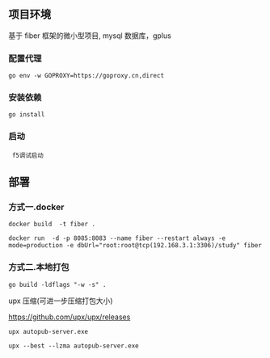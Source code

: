 ## 项目环境

基于 fiber 框架的微小型项目, mysql 数据库，gplus<br />

### 配置代理

```
go env -w GOPROXY=https://goproxy.cn,direct
```

### 安装依赖

```
go install
```

### 启动

```
 f5调试启动
```

<a name="ka6CV"></a>

## 部署

<a name="LsvlL"></a>

### 方式一.docker

```
docker build  -t fiber .
```

```
docker run  -d -p 8085:8083 --name fiber --restart always -e mode=production -e dbUrl="root:root@tcp(192.168.3.1:3306)/study" fiber
```

<a name="JAkhv"></a>

### 方式二.本地打包

```
go build -ldflags "-w -s" .
```

upx 压缩(可进一步压缩打包大小)

https://github.com/upx/upx/releases

```
upx autopub-server.exe

upx --best --lzma autopub-server.exe
```
